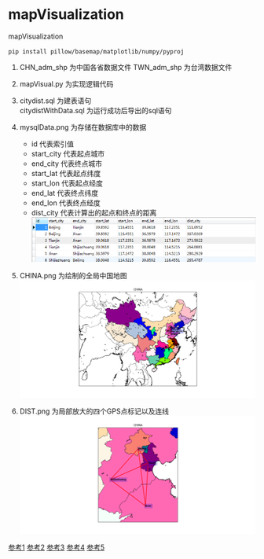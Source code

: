 # mapVisualization
mapVisualization
```
pip install pillow/basemap/matplotlib/numpy/pyproj
```

1. CHN_adm_shp	为中国各省数据文件
   TWN_adm_shp  为台湾数据文件

2. mapVisual.py 为实现逻辑代码

3. citydist.sql 	为建表语句  
   citydistWithData.sql 为运行成功后导出的sql语句

4. mysqlData.png 为存储在数据库中的数据
    
   -  id         代表索引值
   -  start_city 代表起点城市
   -  end_city   代表终点城市
   -  start_lat  代表起点纬度
   -  start_lon  代表起点经度
   -  end_lat    代表终点纬度
   -  end_lon    代表终点经度
   -  dist_city  代表计算出的起点和终点的距离
![sqlData](mysqlData.png )

5. CHINA.png 为绘制的全局中国地图
![map](CHINA.png )

6. DIST.png  为局部放大的四个GPS点标记以及连线
![distance](DIST.png )

[参考1](http://www.cnblogs.com/yejingcn/p/4537863.html)
[参考2](http://basemaptutorial.readthedocs.io/en/latest/search.html?q=rgb2hex&check_keywords=yes&area=default)
[参考3](https://www.zhihu.com/question/49669755)
[参考4](http://blog.csdn.net/zm714981790/article/details/51224650)
[参考5](http://blog.csdn.net/ouening/article/details/55227364)